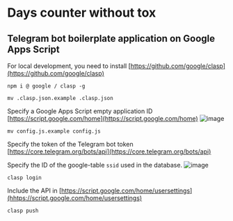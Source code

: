 # Days counter without tox
## Telegram bot boilerplate application on Google Apps Script

For local development, you need to install [https://github.com/google/clasp](https://github.com/google/clasp)
```
npm i @ google / clasp -g
```

```
mv .clasp.json.example .clasp.json
```
Specify a Google Apps Script empty application ID [https://script.google.com/home](https://script.google.com/home)
![image](https://user-images.githubusercontent.com/1845813/59051267-a8dd1f80-88b6-11e9-928a-f3c3907b385d.png)

```
mv config.js.example config.js
```
Specify the token of the Telegram bot token
[https://core.telegram.org/bots/api](https://core.telegram.org/bots/api)

Specify the ID of the google-table `ssid` used in the database.
![image](https://user-images.githubusercontent.com/1845813/59051046-2f453180-88b6-11e9-9753-2e26546a2647.png)

```
clasp login
```

Include the API in [https://script.google.com/home/usersettings](hhtps://script.google.com/home/usersettings)

```
clasp push
```